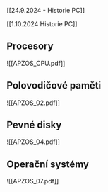 [[24.9.2024 - Historie PC]]

[[1.10.2024 Historie PC]]

  

## Procesory

![[APZOS_CPU.pdf]]

## Polovodičové paměti

![[APZOS_02.pdf]]

## Pevné disky

![[APZOS_04.pdf]]

## Operační systémy

![[APZOS_07.pdf]]